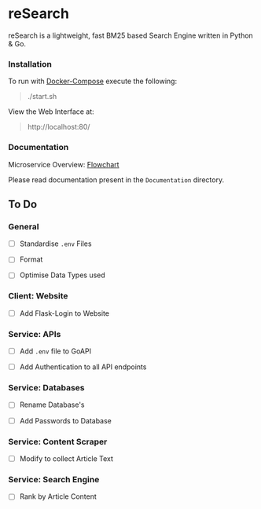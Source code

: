 # reSearch

reSearch is a lightweight, fast BM25 based Search Engine written in Python & Go.



### Installation

To run with [Docker-Compose](https://docs.docker.com/compose/) execute the following:

> ./start.sh

View the Web Interface at:

> http://localhost:80/ 



### Documentation

Microservice Overview: [Flowchart](https://drive.google.com/file/d/1B-zdlsKatmy8d8mDB0afmoZ2w-dGRKc4/view?usp=sharing)  

Please read documentation present in the `Documentation` directory.  



## To Do 

### General

- [ ] Standardise `.env` Files
- [ ] Format 
- [ ] Optimise Data Types used



### Client: Website

- [ ] Add Flask-Login to Website



### Service: APIs

- [ ] Add `.env` file to GoAPI
- [ ] Add Authentication to all API endpoints



### Service: Databases

- [ ] Rename Database's
- [ ] Add Passwords to Database



### Service: Content Scraper

- [ ] Modify to collect Article Text



### Service: Search Engine

- [ ] Rank by Article Content
